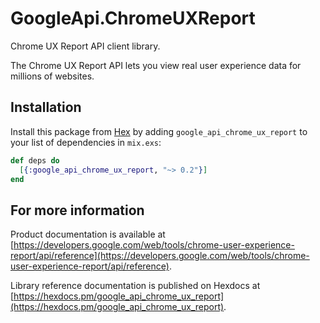 # GoogleApi.ChromeUXReport

Chrome UX Report API client library.

The Chrome UX Report API lets you view real user experience data for millions of websites. 

## Installation

Install this package from [Hex](https://hex.pm) by adding
`google_api_chrome_ux_report` to your list of dependencies in `mix.exs`:

```elixir
def deps do
  [{:google_api_chrome_ux_report, "~> 0.2"}]
end
```

## For more information

Product documentation is available at [https://developers.google.com/web/tools/chrome-user-experience-report/api/reference](https://developers.google.com/web/tools/chrome-user-experience-report/api/reference).

Library reference documentation is published on Hexdocs at
[https://hexdocs.pm/google_api_chrome_ux_report](https://hexdocs.pm/google_api_chrome_ux_report).
